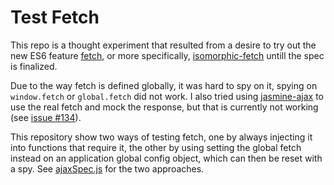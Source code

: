 # Test Fetch

This repo is a thought experiment that resulted from a desire to try out the new ES6 feature
[fetch](https://developer.mozilla.org/en-US/docs/Web/API/Fetch_API), or more specifically,
[isomorphic-fetch](https://github.com/matthew-andrews/isomorphic-fetch) untill the spec is finalized.

Due to the way fetch is defined globally, it was hard to spy on it, spying on `window.fetch` or
`global.fetch` did not work. I also tried using [jasmine-ajax]() to use the real fetch and mock the
response, but that is currently not working (see [issue #134](https://github.com/jasmine/jasmine-ajax/issues/134)).

This repository show two ways of testing fetch, one by always injecting it into functions that
require it, the other by using setting the global fetch instead on an application global config
object, which can then be reset with a spy. See [ajaxSpec.js](test/ajaxSpec.js) for the two approaches.